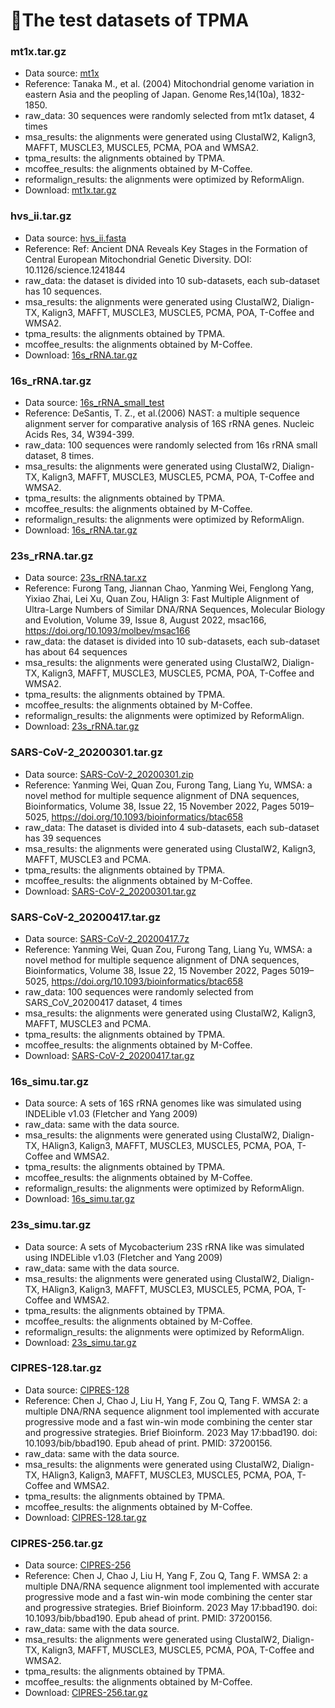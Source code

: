 # 🔬The test datasets of TPMA

### mt1x.tar.gz
 - Data source: [mt1x](http://lab.malab.cn/soft/halign/data/mt1x.zip)
 - Reference: Tanaka M., et al. (2004) Mitochondrial genome variation in eastern Asia and the peopling of Japan. Genome Res,14(10a), 1832-1850.
 - raw_data: 30 sequences were randomly selected from mt1x dataset, 4 times
 - msa_results: the alignments were generated using ClustalW2, Kalign3, MAFFT, MUSCLE3, MUSCLE5, PCMA, POA and WMSA2.
 - tpma_results: the alignments obtained by TPMA.
 - mcoffee_results: the alignments obtained by M-Coffee.
 - reformalign_results: the alignments were optimized by ReformAlign.
 - Download: [mt1x.tar.gz](http://lab.malab.cn/soft/TPMA/data/mt1x.tar.gz)

### hvs_ii.tar.gz
 - Data source: [hvs_ii.fasta](http://lab.malab.cn/soft/TPMA/data/hvs_ii.fasta)
 - Reference: Ref: Ancient DNA Reveals Key Stages in the Formation of Central European Mitochondrial Genetic Diversity. DOI: 10.1126/science.1241844
 - raw_data: the dataset is divided into 10 sub-datasets, each sub-dataset has 10 sequences.
 - msa_results: the alignments were generated using ClustalW2, Dialign-TX, Kalign3, MAFFT, MUSCLE3, MUSCLE5, PCMA, POA, T-Coffee and WMSA2.
 - tpma_results: the alignments obtained by TPMA.
 - mcoffee_results: the alignments obtained by M-Coffee.
 - Download: [16s_rRNA.tar.gz](http://lab.malab.cn/soft/TPMA/data/hvs_ii.tar.gz)

### 16s_rRNA.tar.gz
 - Data source: [16s_rRNA_small_test](http://lab.malab.cn/soft/halign/data/16ssmall.zip)
 - Reference: DeSantis, T. Z., et al.(2006) NAST: a multiple sequence alignment server for comparative analysis of 16S rRNA genes. Nucleic Acids Res, 34, W394-399.
 - raw_data: 100 sequences were randomly selected from 16s rRNA small dataset, 8 times.
 - msa_results: the alignments were generated using ClustalW2, Dialign-TX, Kalign3, MAFFT, MUSCLE3, MUSCLE5, PCMA, POA, T-Coffee and WMSA2.
 - tpma_results: the alignments obtained by TPMA.
 - mcoffee_results: the alignments obtained by M-Coffee.
 - reformalign_results: the alignments were optimized by ReformAlign.
 - Download: [16s_rRNA.tar.gz](http://lab.malab.cn/soft/TPMA/data/16s_rRNA.tar.gz)

### 23s_rRNA.tar.gz
 - Data source: [23s_rRNA.tar.xz](http://lab.malab.cn/%7Etfr/HAlign3_testdata/23s_rRNA.tar.xz)
 - Reference: Furong Tang, Jiannan Chao, Yanming Wei, Fenglong Yang, Yixiao Zhai, Lei Xu, Quan Zou, HAlign 3: Fast Multiple Alignment of Ultra-Large Numbers of Similar DNA/RNA Sequences, Molecular Biology and Evolution, Volume 39, Issue 8, August 2022, msac166, https://doi.org/10.1093/molbev/msac166
 - raw_data: the dataset is divided into 10 sub-datasets, each sub-dataset has about 64 sequences
 - msa_results: the alignments were generated using ClustalW2, Dialign-TX, Kalign3, MAFFT, MUSCLE3, MUSCLE5, PCMA, POA, T-Coffee and WMSA2.
 - tpma_results: the alignments obtained by TPMA.
 - mcoffee_results: the alignments obtained by M-Coffee.
 - reformalign_results: the alignments were optimized by ReformAlign.
 - Download: [23s_rRNA.tar.gz](http://lab.malab.cn/soft/TPMA/data/23s_rRNA.tar.gz)

### SARS-CoV-2_20200301.tar.gz
 - Data source: [SARS-CoV-2_20200301.zip](http://lab.malab.cn/~zsl/Periodical_results/data/2019nCoVR_20200301.zip)
 - Reference: Yanming Wei, Quan Zou, Furong Tang, Liang Yu, WMSA: a novel method for multiple sequence alignment of DNA sequences, Bioinformatics, Volume 38, Issue 22, 15 November 2022, Pages 5019–5025, https://doi.org/10.1093/bioinformatics/btac658
 - raw_data: The dataset is divided into 4 sub-datasets, each sub-dataset has 39 sequences
 - msa_results: the alignments were generated using ClustalW2, Kalign3, MAFFT, MUSCLE3 and PCMA.
 - tpma_results: the alignments obtained by TPMA.
 - mcoffee_results: the alignments obtained by M-Coffee.
 - Download: [SARS-CoV-2_20200301.tar.gz](http://lab.malab.cn/soft/TPMA/data/SARS-CoV-2_20200301.tar.gz)

### SARS-CoV-2_20200417.tar.gz
 - Data source: [SARS-CoV-2_20200417.7z](http://lab.malab.cn/~cjt/MSA/data/SARS-CoV-2_20200417.7z)
 - Reference: Yanming Wei, Quan Zou, Furong Tang, Liang Yu, WMSA: a novel method for multiple sequence alignment of DNA sequences, Bioinformatics, Volume 38, Issue 22, 15 November 2022, Pages 5019–5025, https://doi.org/10.1093/bioinformatics/btac658
 - raw_data: 100 sequences were randomly selected from SARS_CoV_20200417 dataset, 4 times
 - msa_results: the alignments were generated using ClustalW2, Kalign3, MAFFT, MUSCLE3 and PCMA.
 - tpma_results: the alignments obtained by TPMA.
 - mcoffee_results: the alignments obtained by M-Coffee.
 - Download: [SARS-CoV-2_20200417.tar.gz](http://lab.malab.cn/soft/TPMA/data/SARS-CoV-2_20200417.tar.gz)

### 16s_simu.tar.gz
 - Data source: A sets of 16S rRNA genomes like was simulated using INDELible v1.03 (Fletcher and Yang 2009)
 - raw_data: same with the data source.
 - msa_results: the alignments were generated using ClustalW2, Dialign-TX, HAlign3, Kalign3, MAFFT, MUSCLE3, MUSCLE5, PCMA, POA, T-Coffee and WMSA2.
 - tpma_results: the alignments obtained by TPMA.
 - mcoffee_results: the alignments obtained by M-Coffee.
 - reformalign_results: the alignments were optimized by ReformAlign.
 - Download: [16s_simu.tar.gz](http://lab.malab.cn/soft/TPMA/data/16s_simu.tar.gz)

### 23s_simu.tar.gz
 - Data source: A sets of Mycobacterium 23S rRNA like was simulated using INDELible v1.03 (Fletcher and Yang 2009)
 - raw_data: same with the data source.
 - msa_results: the alignments were generated using ClustalW2, Dialign-TX, HAlign3, Kalign3, MAFFT, MUSCLE3, MUSCLE5, PCMA, POA, T-Coffee and WMSA2.
 - tpma_results: the alignments obtained by TPMA.
 - mcoffee_results: the alignments obtained by M-Coffee.
 - reformalign_results: the alignments were optimized by ReformAlign.
 - Download: [23s_simu.tar.gz](http://lab.malab.cn/soft/TPMA/data/23s_simu.tar.gz)

### CIPRES-128.tar.gz
 - Data source: [CIPRES-128](http://lab.malab.cn/soft/WMSA2/data/RNA-255.zip)
 - Reference: Chen J, Chao J, Liu H, Yang F, Zou Q, Tang F. WMSA 2: a multiple DNA/RNA sequence alignment tool implemented with accurate progressive mode and a fast win-win mode combining the center star and progressive strategies. Brief Bioinform. 2023 May 17:bbad190. doi: 10.1093/bib/bbad190. Epub ahead of print. PMID: 37200156.
 - raw_data: same with the data source.
 - msa_results: the alignments were generated using ClustalW2, Dialign-TX, HAlign3, Kalign3, MAFFT, MUSCLE3, MUSCLE5, PCMA, POA, T-Coffee and WMSA2.
 - tpma_results: the alignments obtained by TPMA.
 - mcoffee_results: the alignments obtained by M-Coffee.
 - Download: [CIPRES-128.tar.gz](http://lab.malab.cn/soft/TPMA/data/CIPRES-128.tar.gz)

### CIPRES-256.tar.gz
 - Data source: [CIPRES-256](http://lab.malab.cn/soft/WMSA2/data/RNA-511.zip)
  - Reference: Chen J, Chao J, Liu H, Yang F, Zou Q, Tang F. WMSA 2: a multiple DNA/RNA sequence alignment tool implemented with accurate progressive mode and a fast win-win mode combining the center star and progressive strategies. Brief Bioinform. 2023 May 17:bbad190. doi: 10.1093/bib/bbad190. Epub ahead of print. PMID: 37200156.
 - raw_data: same with the data source.
 - msa_results: the alignments were generated using ClustalW2, Dialign-TX, Kalign3, MAFFT, MUSCLE3, MUSCLE5, PCMA, POA, T-Coffee and WMSA2.
 - tpma_results: the alignments obtained by TPMA.
 - mcoffee_results: the alignments obtained by M-Coffee.
 - Download: [CIPRES-256.tar.gz](http://lab.malab.cn/soft/TPMA/data/CIPRES-256.tar.gz)
